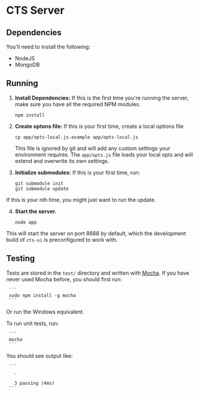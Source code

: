 CTS Server
==========

Dependencies
------------

You'll need to install the following:

* NodeJS
* MongoDB

Running
-------

1. **Install Dependencies:** If this is the first time you're running the server, make sure you have all
the required NPM modules.

     ```
     npm install
     ```

2. **Create optons file:** If this is your first time, create a local options file

     ```
     cp app/opts-local.js.example app/opts-local.js
     ```

   This file is ignored by git and will add any custom settings your
   environment requires. The `app/opts.js` file loads your local opts and will
   extend and overwrite its own settings.

3. **Initialize submodules:** If this is your first time, run:

     ```
     git submodule init
     git submodule update
     ```

If this is your nth time, you might just want to run the update.

4. **Start the server.**

     ```
     node app
     ```

This will start the server on port 8888 by default, which the development build
of `cts-ui` is preconfigured to work with. 

Testing
-------

Tests are stored in the `test/` directory and written with
[Mocha](http://visionmedia.github.io/mocha/). If you have never used Mocha
before, you should first run:

     ```
     sudo npm install -g mocha
     ```

Or run the Windows equivalent.

To run unit tests, run:

     ```
     mocha
     ```

You should see output like:

     ```
       ․

       3 passing (4ms)
     ```

